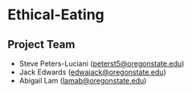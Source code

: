 # Ethical-Eating
## Project Team
- Steve Peters-Luciani (peterst5@oregonstate.edu)
- Jack Edwards (edwajack@oregonstate.edu)
- Abigail Lam (lamab@oregonstate.edu)
